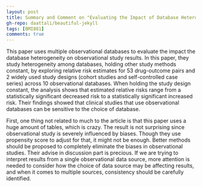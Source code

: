 ```yaml
---
layout: post
title: Summary and Comment on "Evaluating the Impact of Database Heterogeneity on Observational Study Results"
gh-repo: daattali/beautiful-jekyll
tags: [BMI881]
comments: true
---
```


This paper uses multiple observational databases to evaluate the impact the database heterogeneity on observational study results. In this paper, 
they study heterogeneity among databases, holding other study methods constant, by exploring relative risk estimates for 53 drug-outcome pairs and 
2 widely used study designs (cohort studies and self-controlled case series) across 10 observational databases. When holding the study design constant, 
the analysis shows that estimated relative risks range from a statistically significant decreased risk to a statistically significant increased risk.
Their findings showed that clinical studies that use observational databases can be sensitive to the choice of database.

First, one thing not related to much to the article is that this paper uses a huge amount of tables, which is crazy. The result is not surprising since observational study is severely influenced by biases. Though they use propensity score to adjust for that, it might not
be enough. Better methods should be proposed to completely eliminate the biases in observational studies. Their advise in discussion part is precious. If
we are trying to interpret results from a single observational data source, more attention is needed to consider how the choice of data source may be affecting
results, and when it comes to multiple sources, consistency should be carefully identified.
